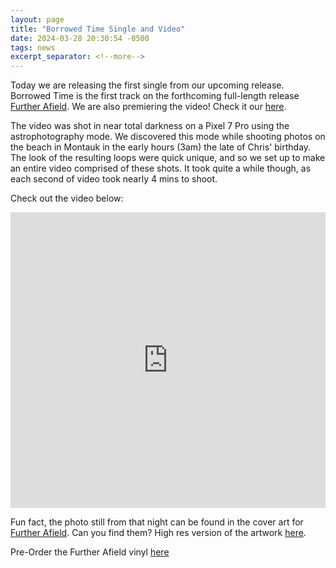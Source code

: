 ```yaml
---
layout: page
title: "Borrowed Time Single and Video"
date: 2024-03-28 20:30:54 -0500
tags: news
excerpt_separator: <!--more-->
---
```


Today we are releasing the first single from our upcoming release. Borrowed Time
is the first track on the forthcoming full-length release
[Further Afield](/further-afield/). We are also premiering the video! Check it
our [here](https://youtu.be/UJKDO7uQCeM).

<!--more-->

The video was shot in near total darkness on a Pixel 7 Pro using the
astrophotography mode. We discovered this mode while shooting photos on the
beach in Montauk in the early hours (3am) the late of Chris' birthday. The look
of the resulting loops were quick unique, and so we set up to make an entire
video comprised of these shots. It took quite a while though, as each second of
video took nearly 4 mins to shoot.

Check out the video below:

<div class="video-container">
    <iframe width="100%" height="473px" src="https://www.youtube.com/embed/UJKDO7uQCeM?si=6O8xSm_bOso7trNq" title="YouTube video player" frameborder="0" allow="accelerometer; autoplay; clipboard-write; encrypted-media; gyroscope; picture-in-picture; web-share" referrerpolicy="strict-origin-when-cross-origin" allowfullscreen></iframe>
</div>

Fun fact, the photo still from that night can be found in the cover art for
[Further Afield](/further-afield/). Can you find them? High res version of the
artwork [here](/assets/img/fa.jpg).

Pre-Order the Further Afield vinyl
[here](https://ernestjenning.limitedrun.com/products/778312)
